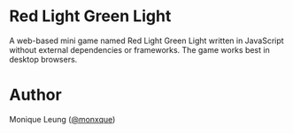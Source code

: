 # Red Light Green Light
A web-based mini game named Red Light Green Light written in JavaScript without external dependencies or frameworks. The game works best in desktop browsers. 

# Author
Monique Leung ([@monxque](https://github.com/monxque))
